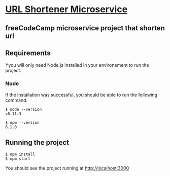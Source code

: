 # [URL Shortener Microservice](https://www.freecodecamp.org/learn/apis-and-microservices/apis-and-microservices-projects/url-shortener-microservice)

freeCodeCamp microservice project that shorten url
---
## Requirements
Yyou will only need Node.js installed in your environement to run the project.

### Node
If the installation was successful, you should be able to run the following command.

    $ node --version
    v8.11.3

    $ npm --version
    6.1.0


## Running the project
    $ npm install
    $ npm start
You should see the project running at [http://localhost:3000](http://localhost:3000)
